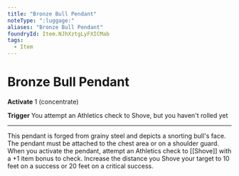 ```yaml
---
title: "Bronze Bull Pendant"
noteType: ":luggage:"
aliases: "Bronze Bull Pendant"
foundryId: Item.NJhXztgLyFXICMab
tags:
  - Item
---
```


# Bronze Bull Pendant

**Activate** 1 (concentrate)

**Trigger** You attempt an Athletics check to Shove, but you haven't rolled yet

* * *

This pendant is forged from grainy steel and depicts a snorting bull's face. The pendant must be attached to the chest area or on a shoulder guard. When you activate the pendant, attempt an Athletics check to [[Shove]] with a +1 item bonus to check. Increase the distance you Shove your target to 10 feet on a success or 20 feet on a critical success.


